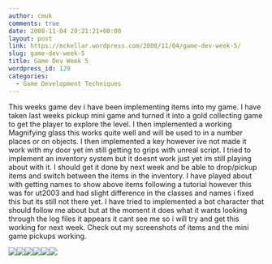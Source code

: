 ```yaml
---
author: cmuk
comments: true
date: 2008-11-04 20:21:21+00:00
layout: post
link: https://mckellar.wordpress.com/2008/11/04/game-dev-week-5/
slug: game-dev-week-5
title: Game Dev Week 5
wordpress_id: 129
categories:
  - Game Development Techniques
---
```


This weeks game dev i have been implementing items into my game. I have taken last weeks pickup mini game and turned it into a gold collecting game to get the player to explore the level. I then implemented a working Magnifying glass this works quite well and will be used to in a number places or on objects. I then implemented a key however ive not made it work with my door yet im still getting to grips with unreal script. I tried to implement an inventory system but it doesnt work just yet im still playing about with it. I should get it done by next week and be able to drop/pickup items and switch between the items in the inventory. I have played about with getting names to show above items following a tutorial however this was for ut2003 and had slight difference in the classes and names i fixed this but its still not there yet. I have tried to implemented a bot character that should follow me about but at the moment it does what it wants looking through the log files it appears it cant see me so i will try and get this working for next week. Check out my screenshots of items and the mini game pickups working.

[![](http://i81.photobucket.com/albums/j223/CMUK/UT20042008-11-0419-53-08-59.png)](http://i81.photobucket.com/albums/j223/CMUK/UT20042008-11-0419-53-08-59.png)[![](http://i81.photobucket.com/albums/j223/CMUK/UT20042008-11-0419-53-39-06.png)](http://i81.photobucket.com/albums/j223/CMUK/UT20042008-11-0419-53-39-06.png)[![](http://i81.photobucket.com/albums/j223/CMUK/UT20042008-11-0419-53-45-01.png)](http://i81.photobucket.com/albums/j223/CMUK/UT20042008-11-0419-53-45-01.png)[![](http://i81.photobucket.com/albums/j223/CMUK/UT20042008-11-0419-54-17-06.png)](http://i81.photobucket.com/albums/j223/CMUK/UT20042008-11-0419-54-17-06.png)[![](http://i81.photobucket.com/albums/j223/CMUK/UT20042008-11-0419-54-36-92.png)](http://i81.photobucket.com/albums/j223/CMUK/UT20042008-11-0419-54-36-92.png)[![](http://i81.photobucket.com/albums/j223/CMUK/UT20042008-11-0419-55-20-01.png)](http://i81.photobucket.com/albums/j223/CMUK/UT20042008-11-0419-55-20-01.png)
